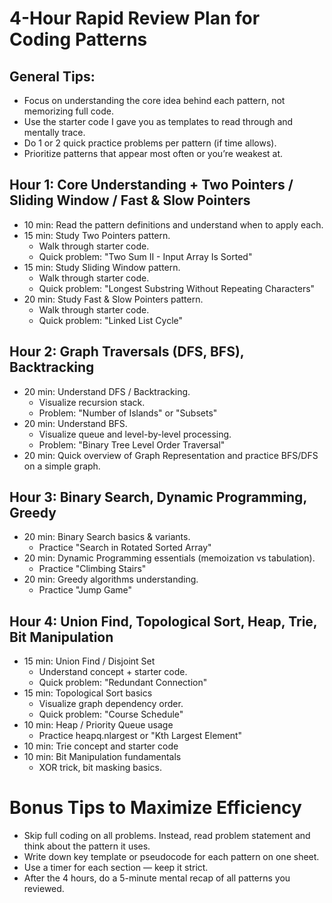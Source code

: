 # 4-Hour Rapid Review Plan for Coding Patterns
## General Tips:
* Focus on understanding the core idea behind each pattern, not memorizing full code.
* Use the starter code I gave you as templates to read through and mentally trace.
* Do 1 or 2 quick practice problems per pattern (if time allows).
* Prioritize patterns that appear most often or you’re weakest at.

## Hour 1: Core Understanding + Two Pointers / Sliding Window / Fast & Slow Pointers
* 10 min: Read the pattern definitions and understand when to apply each.
* 15 min: Study Two Pointers pattern.
    * Walk through starter code.
    * Quick problem: "Two Sum II - Input Array Is Sorted"
* 15 min: Study Sliding Window pattern.
    * Walk through starter code.
    * Quick problem: "Longest Substring Without Repeating Characters"
* 20 min: Study Fast & Slow Pointers pattern.
    * Walk through starter code.
    * Quick problem: "Linked List Cycle"

## Hour 2: Graph Traversals (DFS, BFS), Backtracking
* 20 min: Understand DFS / Backtracking.
    * Visualize recursion stack.
    * Problem: "Number of Islands" or "Subsets"
* 20 min: Understand BFS.
    * Visualize queue and level-by-level processing.
    * Problem: "Binary Tree Level Order Traversal"
* 20 min: Quick overview of Graph Representation and practice BFS/DFS on a simple graph.

## Hour 3: Binary Search, Dynamic Programming, Greedy
* 20 min: Binary Search basics & variants.
    * Practice "Search in Rotated Sorted Array"
* 20 min: Dynamic Programming essentials (memoization vs tabulation).
    * Practice "Climbing Stairs"
* 20 min: Greedy algorithms understanding.
    * Practice "Jump Game"

## Hour 4: Union Find, Topological Sort, Heap, Trie, Bit Manipulation
* 15 min: Union Find / Disjoint Set
    * Understand concept + starter code.
    * Quick problem: "Redundant Connection"
* 15 min: Topological Sort basics
    * Visualize graph dependency order.
    * Quick problem: "Course Schedule"
* 10 min: Heap / Priority Queue usage
    * Practice heapq.nlargest or "Kth Largest Element"
* 10 min: Trie concept and starter code
* 10 min: Bit Manipulation fundamentals
    * XOR trick, bit masking basics.

# Bonus Tips to Maximize Efficiency
* Skip full coding on all problems. Instead, read problem statement and think about the pattern it uses.
* Write down key template or pseudocode for each pattern on one sheet.
* Use a timer for each section — keep it strict.
* After the 4 hours, do a 5-minute mental recap of all patterns you reviewed.

